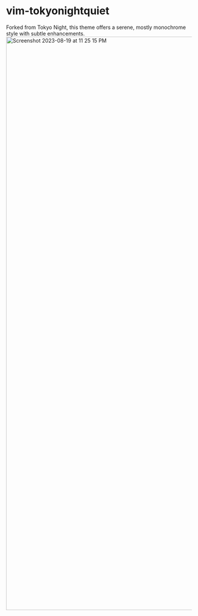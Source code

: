 # vim-tokyonightquiet
Forked from Tokyo Night, this theme offers a serene, mostly monochrome style with subtle enhancements.
<img width="1552" alt="Screenshot 2023-08-19 at 11 25 15 PM" src="https://github.com/montalvomiguelo/vim-tokyonightquiet/assets/5134470/73329749-d31d-4db3-ab48-7dbc5bf1d074">
